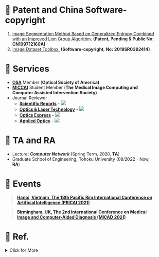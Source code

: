 


# 📃 Patent and China Software-copyright
1. [Image Segmentation Method Based on Generalized Entropy Combined with an Improved Lion Group Algorithm.](https://kns.cnki.net/) **(Patent, Pending & Public No: CN109712160A)**
2. [Image Dataset Toolbox.](https://register.ccopyright.com.cn/query.html) **(Software-copyright,** **No: 2019SR0392414)**

# 📍 Services 
- [**OSA**](https://www.optica.org/en-us/home/) Member (**Optical Society of America)**
- [**MICCAI**](http://www.miccai.org/) Student Member (**The Medical Image Computing and Computer Assisted Intervention Society)**
- Journal Reviewer
    -  **[Scientific Reports](https://www.nature.com/srep/)** - ![](https://img.shields.io/badge/Nature--lightgrey?logo=nature&amp;style=social) 
    -  **[Optics & Laser Technology](https://www.journals.elsevier.com/optics-and-laser-technology)** - ![](https://img.shields.io/badge/Elsevier--lightgrey?logo=elsevier&amp;style=social)
    - **[Optics Express](https://opg.optica.org/oe/home.cfm)** - ![](https://img.shields.io/badge/OSA--lightgrey?logo=osapublishing&amp;style=social)
    - **[Applied Optics](https://www.osapublishing.org/ao/home.cfm)** - ![](https://img.shields.io/badge/OSA--lightgrey?logo=osapublishing&amp;style=social)

# 💼 TA and RA
- Lecture: ***Computer Network*** (Spring Term, 2020, **TA**)
- Graduate School of Engineering, Tohoku University (08/2022 - Now, **RA**)

# 🛫  Events

> [**Hanoi, Vietnam, The 18th Pacific Rim International Conference on Artificial Intelligence (PRICAI 2021)**](https://www.pricai.org/2021/)                  

> [**Birmingham, UK, The 2nd International Conference on Medical Image and Computer-Aided Diagnosis (MICAD 2021)**](http://www.micad.org/#) 



# 🍞 Ref.


<details>
<summary markdown="span">Click for More</summary>
<ul>
    - [![](https://img.shields.io/badge/Dataset-AIDSRGAN-orange.svg)](https://doi.org/10.6084/m9.figshare.20418036.v3)-[![](https://img.shields.io/badge/Models-AIDSRGAN-orange.svg)](https://doi.org/10.6084/m9.figshare.20418384.v3)-[![](https://img.shields.io/badge/Oral-AIDSRGAN-orange.svg)](https://sites.google.com/view/mlmi2022/program-and-registration)-[![](https://img.shields.io/github/stars/yongsongH/AIDSRGAN-MICCAI2022?style=social&label=Stars)](https://github.com/yongsongH/AIDSRGAN-MICCAI2022)  
    
- [![](https://img.shields.io/badge/Dataset-PSRGAN-red.svg)](https://doi.org/10.6084/m9.figshare.13359632.v2)-[![](https://img.shields.io/badge/Models-PSRGAN-red.svg)](https://figshare.com/articles/dataset/Pre-trained_models/16591973)-[![](https://img.shields.io/badge/Slide-PSRGAN-red.svg)](https://github.com/yongsongH/academic_poster/blob/main/PSRGAN_Presentations.pdf)-[<img src="https://img.shields.io/github/stars/yongsongH/Infrared-Image_PSRGAN?style=social" alt="">](https://github.com/yongsongH/Infrared-Image_PSRGAN)
      
- [![](https://img.shields.io/badge/Dataset-HetSRWGAN-61649f.svg)](https://doi.org/10.6084/m9.figshare.9862184.v3)-[![](https://img.shields.io/badge/Slide-HetSRWGAN-61649f.svg)](https://github.com/yongsongH/academic_poster/blob/main/PRICAI_Oral_1110.pdf)  
   
- [![](https://img.shields.io/badge/Dataset-DSCSRGAN-7a7374.svg)](https://doi.org/10.6084/m9.figshare.9862184.v3)
    
</ul>


    
    
    
   
    
